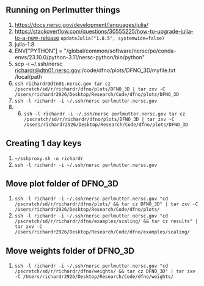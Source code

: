 ## Running on Perlmutter things

1. https://docs.nersc.gov/development/languages/julia/
2. https://stackoverflow.com/questions/30555225/how-to-upgrade-julia-to-a-new-release `updateJulia("1.8.5", systemwide=false)`
3. julia-1.8
4. ENV["PYTHON"] = "/global/common/software/nersc/pe/conda-envs/23.10.0/python-3.11/nersc-python/bin/python"
5. scp -i ~/.ssh/nersc richardr@dtn01.nersc.gov:/code/dfno/plots/DFNO_3D/myfile.txt /local/path
6. `ssh richardr@dtn01.nersc.gov tar cz /pscratch/sd/r/richardr/dfno/plots/DFNO_3D | tar zxv -C /Users/richardr2926/Desktop/Research/Code/dfno/plots/DFNO_3D`
7. `ssh -l richardr -i ~/.ssh/nersc perlmutter.nersc.gov`
8. 6. `ssh -l richardr -i ~/.ssh/nersc perlmutter.nersc.gov tar cz /pscratch/sd/r/richardr/dfno/plots/DFNO_3D | tar zxv -C /Users/richardr2926/Desktop/Research/Code/dfno/plots/DFNO_3D`

## Creating 1 day keys

1. `~/sshproxy.sh -u richardr`
2. `ssh -l richardr -i ~/.ssh/nersc perlmutter.nersc.gov`

## Move plot folder of DFNO_3D

1. `ssh -l richardr -i ~/.ssh/nersc perlmutter.nersc.gov "cd /pscratch/sd/r/richardr/dfno/plots/ && tar cz DFNO_3D" | tar zxv -C /Users/richardr2926/Desktop/Research/Code/dfno/plots/`
2. `ssh -l richardr -i ~/.ssh/nersc perlmutter.nersc.gov "cd /pscratch/sd/r/richardr/dfno/examples/scaling/ && tar cz results" | tar zxv -C /Users/richardr2926/Desktop/Research/Code/dfno/examples/scaling/`

## Move weights folder of DFNO_3D

1. `ssh -l richardr -i ~/.ssh/nersc perlmutter.nersc.gov "cd /pscratch/sd/r/richardr/dfno/weights/ && tar cz DFNO_3D" | tar zxv -C /Users/richardr2926/Desktop/Research/Code/dfno/weights/`
